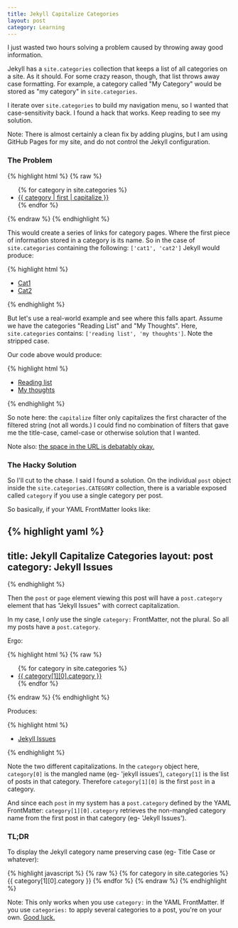 ```yaml
---
title: Jekyll Capitalize Categories
layout: post
category: Learning
---
```

I just wasted two hours solving a problem caused by throwing away good information.

Jekyll has a `site.categories` collection that keeps a list of all categories on
a site. As it should. For some crazy reason, though, that list throws away case
formatting. For example, a category called "My Category" would be stored as "my
category" in `site.categories`.

I iterate over `site.categories` to build my navigation menu, so I wanted that
case-sensitivity back. I found a hack that works. Keep reading to see my solution.

<!-- more -->

Note: There is almost certainly a clean fix by adding plugins, but I am using
GitHub Pages for my site, and do not control the Jekyll configuration.

### The Problem

{% highlight html %}
{% raw %}
<ul>
{% for category in site.categories %}
  <li>
    <a href="/{{ category | first }}.html">{{ category | first | capitalize }}</a>
  </li>
{% endfor %}
</ul>
{% endraw %}
{% endhighlight %}

This would create a series of links for category pages. Where the first piece of
information stored in a category is its name. So in the case of `site.categories`
containing the following: `['cat1', 'cat2']` Jekyll would produce:

{% highlight html %}
<ul>
  <li>
    <a href="/cat1.html">Cat1</a>
  </li>
  <li>
    <a href="/cat2.html">Cat2</a>
  </li>
</ul>
{% endhighlight %}

But let's use a real-world example and see where this falls apart. Assume we have
the categories "Reading List" and "My Thoughts". Here, `site.categories` contains:
`['reading list', 'my thoughts']`. Note the stripped case.

Our code above would produce:

{% highlight html %}
<ul>
  <li>
    <a href="/reading list.html">Reading list</a>
  </li>
  <li>
    <a href="/my thoughts.html">My thoughts</a>
  </li>
</ul>
{% endhighlight %}

So note here: the `capitalize` filter only capitalizes the first character of the
filtered string (not all words.) I could find no combination of filters that gave
me the title-case, camel-case or otherwise solution that I wanted.

Note also: [the space in the URL is debatably okay.](https://talk.jekyllrb.com/t/category-with-2-words-url-problems/598)

### The Hacky Solution

So I'll cut to the chase. I said I found a solution. On the individual `post`
object inside the `site.categories.CATEGORY` collection, there is a variable
exposed called `category` if you use a single category per post.

So basically, if your YAML FrontMatter looks like:

{% highlight yaml %}
---
title: Jekyll Capitalize Categories
layout: post
category: Jekyll Issues
---
{% endhighlight %}

Then the `post` or `page` element viewing this post will have a `post.category`
element that has "Jekyll Issues" with correct capitalization.

In my case, I *only* use the single `category:` FrontMatter, not the plural. So
all my posts have a `post.category`.

Ergo:

{% highlight html %}
{% raw %}
<ul>
{% for category in site.categories %}
  <li>
    <a href="/{{ category | first }}.html">{{ category[1][0].category }}</a>
  </li>
{% endfor %}
</ul>
{% endraw %}
{% endhighlight %}

Produces:

{% highlight html %}
<ul>
  <li>
    <a href="/jekyll issues.html">Jekyll Issues</a>
  </li>
</ul>
{% endhighlight %}

Note the two different capitalizations. In the `category` object here, `category[0]`
is the mangled name (eg- 'jekyll issues'), `category[1]` is the list of posts in
that category. Therefore `category[1][0]` is the first `post` in a category.

And since each `post` in my system has a `post.category` defined by the YAML
FrontMatter: `category[1][0].category` retrieves the non-mangled category name
from the first post in that category (eg- 'Jekyll Issues').

### TL;DR

To display the Jekyll category name preserving case (eg- Title Case or whatever):

{% highlight javascript %}
{% raw %}
{% for category in site.categories %}
  {{ category[1][0].category }}
{% endfor %}
{% endraw %}
{% endhighlight %}

Note: This only works when you use `category:` in the YAML FrontMatter. If you
use `categories:` to apply several categories to a post, you're on your own.
[Good luck.](http://jekyllrb.com/docs/plugins/)

